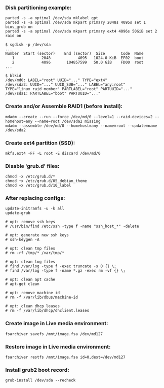 ### Disk partitioning example:
```
parted -s -a optimal /dev/sda mklabel gpt
parted -s -a optimal /dev/sda mkpart primary 2048s 4095s set 1 bios_grub on
parted -s -a optimal /dev/sda mkpart primary ext4 4096s 50GiB set 2 raid on
```

```
$ sgdisk -p /dev/sda
...
Number  Start (sector)    End (sector)  Size       Code  Name
   1            2048            4095   1024.0 KiB  EF02  boot
   2            4096       104857599   50.0 GiB    FD00  root
...

$ blkid
/dev/md0: LABEL="root" UUID="..." TYPE="ext4"
/dev/sda2: UUID="..." UUID_SUB="..." LABEL="any:root" TYPE="linux_raid_member" PARTLABEL="root" PARTUUID="..."
/dev/sda1: PARTLABEL="boot" PARTUUID="..."

```

### Create and/or Assemble RAID1 (before install):
```
mdadm --create --run --force /dev/md/0 --level=1 --raid-devices=2 --homehost=any --name=root /dev/sda2 missing
mdadm --assemble /dev/md/0 --homehost=any --name=root --update=name /dev/sda2
```

### Create ext4 partition (SSD):
```
mkfs.ext4 -FF -L root -E discard /dev/md/0
```

### Disable 'grub.d' files:
```
chmod -x /etc/grub.d/*
chmod +x /etc/grub.d/05_debian_theme
chmod +x /etc/grub.d/10_label
```

### After replacing configs:
```
update-initramfs -u -k all
update-grub

# opt: remove ssh keys
# /usr/bin/find /etc/ssh -type f -name "ssh_host_*" -delete

# opt: generate new ssh keys
# ssh-keygen -A

# opt: clean tmp files
# rm -rf /tmp/* /var/tmp/*

# opt: clean log files
# find /var/log -type f -exec truncate -s 0 {} \;
# find /var/log -type f -name *.gz -exec rm -vf {} \;

# opt: clean apt cache
# apt-get clean

# opt: remove machine id
# rm -f /var/lib/dbus/machine-id

# opt: clean dhcp leases
# rm -f /var/lib/dhcp/dhclient.leases
```

### Create image in Live media environment:
```
fsarchiver savefs /mnt/image.fsa /dev/md127
```

### Restore image in Live media environment:
```
fsarchiver restfs /mnt/image.fsa id=0,dest=/dev/md127
```

### Install grub2 boot record:
```
grub-install /dev/sda --recheck
```
